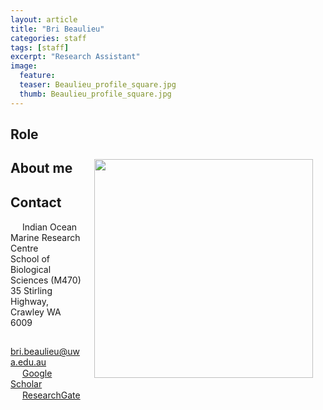 ```yaml
---
layout: article
title: "Bri Beaulieu"
categories: staff
tags: [staff]
excerpt: "Research Assistant"
image:
  feature: 
  teaser: Beaulieu_profile_square.jpg
  thumb: Beaulieu_profile_square.jpg
---
```

## Role
<img src='/images/Beaulieu_profile_square.jpg' align='right' width="350" hspace="20" vspace="10">

## About me

## Contact
<img src='/images/icons/building-regular.svg' width="15px"> Indian Ocean Marine Research Centre <br>
School of Biological Sciences (M470)<br>
35 Stirling Highway, Crawley WA 6009

<img src='/images/icons/envelope-regular.svg' width="15px"> <a href="mailto:bri.beaulieu@uwa.edu.au"> bri.beaulieu@uwa.edu.au</a><br>
<img src='/images/icons/google-brands.svg' width="15px"> <a href="XXXX">Google Scholar</a><br>
<img src='/images/icons/researchgate-brands.svg' width="15px"> <a href="XXXX"> ResearchGate</a><br>

